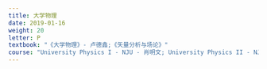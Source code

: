 ```yaml
---
title: 大学物理
date: 2019-01-16
weight: 20
letter: P
textbook: "《大学物理》- 卢德鑫;《矢量分析与场论》"
course: "University Physics I - NJU - 肖明文; University Physics II - NJU - 许望"
---
```

